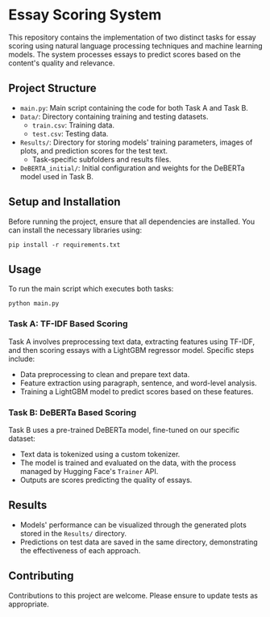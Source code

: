 # Essay Scoring System

This repository contains the implementation of two distinct tasks for essay scoring using natural language processing techniques and machine learning models. The system processes essays to predict scores based on the content's quality and relevance.

## Project Structure

- `main.py`: Main script containing the code for both Task A and Task B.
- `Data/`: Directory containing training and testing datasets.
  - `train.csv`: Training data.
  - `test.csv`: Testing data.
- `Results/`: Directory for storing models' training parameters, images of plots, and prediction scores for the test text.
  - Task-specific subfolders and results files.
- `DeBERTA_initial/`: Initial configuration and weights for the DeBERTa model used in Task B.

## Setup and Installation

Before running the project, ensure that all dependencies are installed. You can install the necessary libraries using:

```
pip install -r requirements.txt
```

## Usage

To run the main script which executes both tasks:

```
python main.py
```

### Task A: TF-IDF Based Scoring

Task A involves preprocessing text data, extracting features using TF-IDF, and then scoring essays with a LightGBM regressor model. Specific steps include:

- Data preprocessing to clean and prepare text data.
- Feature extraction using paragraph, sentence, and word-level analysis.
- Training a LightGBM model to predict scores based on these features.

### Task B: DeBERTa Based Scoring

Task B uses a pre-trained DeBERTa model, fine-tuned on our specific dataset:

- Text data is tokenized using a custom tokenizer.
- The model is trained and evaluated on the data, with the process managed by Hugging Face's `Trainer` API.
- Outputs are scores predicting the quality of essays.

## Results

- Models' performance can be visualized through the generated plots stored in the `Results/` directory.
- Predictions on test data are saved in the same directory, demonstrating the effectiveness of each approach.

## Contributing

Contributions to this project are welcome. Please ensure to update tests as appropriate.

